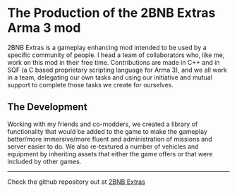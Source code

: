 # The Production of the 2BNB Extras Arma 3 mod
2BNB Extras is a gameplay enhancing mod intended to be used by a specific community of people. I head a team of collaborators who, like me, work on this mod in their free time. Contributions are made in C++ and in SQF (a C based proprietary scripting language for Arma 3), and we all work in a team, delegating our own tasks and using our initiative and mutual support to complete those tasks we create for ourselves.

## The Development
Working with my friends and co-modders, we created a library of functionality that would be added to the game to make the gameplay better/more immersive/more fluent and administration of missions and server easier to do. We also re-textured a number of vehicles and equipment by inheriting assets that either the game offers or that were included by other games.

---
Check the github repository out at [2BNB Extras](https://github.com/2bnb/2bnb-extras)

